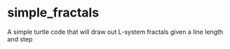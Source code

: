 # simple_fractals
A simple turtle code that will draw out L-system fractals given a line length and step

